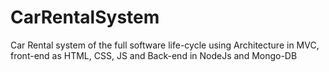 # CarRentalSystem
Car Rental system of the full software life-cycle using Architecture in MVC, front-end as HTML, CSS, JS and Back-end in NodeJs and Mongo-DB
